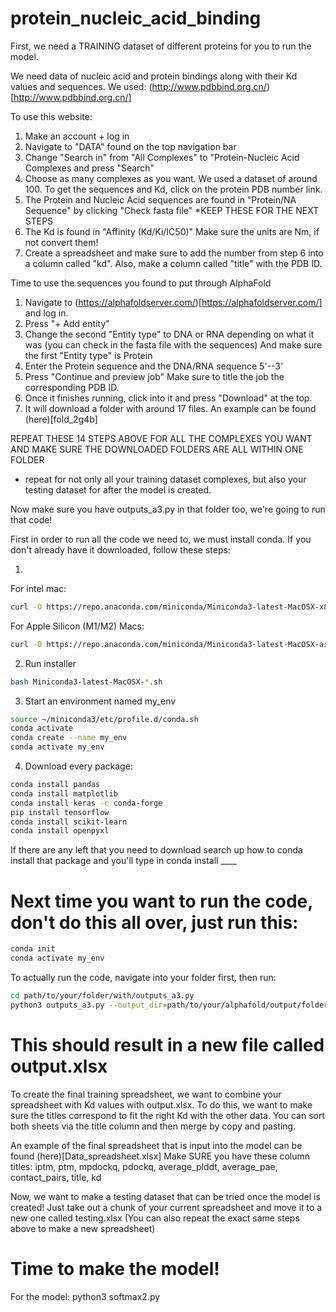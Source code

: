 # protein_nucleic_acid_binding

First, we need a TRAINING dataset of different proteins for you to run the model. 

We need data of nucleic acid and protein bindings along with their Kd values and sequences.
We used: (http://www.pdbbind.org.cn/)[http://www.pdbbind.org.cn/]

To use this website:
1. Make an account + log in
2. Navigate to "DATA" found on the top navigation bar
3. Change "Search in" from "All Complexes" to "Protein-Nucleic Acid Complexes and press "Search"
4. Choose as many complexes as you want. We used a dataset of around 100. To get the sequences and Kd, click on the protein PDB number link.
5. The Protein and Nucleic Acid sequences are found in "Protein/NA Sequence" by clicking "Check fasta file" *KEEP THESE FOR THE NEXT STEPS
6. The Kd is found in "Affinity (Kd/Ki/IC50)" Make sure the units are Nm, if not convert them!
7. Create a spreadsheet and make sure to add the number from step 6 into a column called "kd". Also, make a column called "title" with the PDB ID.

Time to use the sequences you found to put through AlphaFold

1. Navigate to (https://alphafoldserver.com/)[https://alphafoldserver.com/] and log in.
2. Press "+ Add entity"
3. Change the second "Entity type" to DNA or RNA depending on what it was (you can check in the fasta file with the sequences) And make sure the first "Entity type" is Protein
4. Enter the Protein sequence and the DNA/RNA sequence 5'--3'
5. Press "Continue and preview job" Make sure to title the job the corresponding PDB ID.
6. Once it finishes running, click into it and press "Download" at the top.
7. It will download a folder with around 17 files. An example can be found (here)[fold_2g4b]

REPEAT THESE 14 STEPS ABOVE FOR ALL THE COMPLEXES YOU WANT AND MAKE SURE THE DOWNLOADED FOLDERS ARE ALL WITHIN ONE FOLDER
* repeat for not only all your training dataset complexes, but also your testing dataset for after the model is created.

Now make sure you have outputs_a3.py in that folder too, we're going to run that code!

First in order to run all the code we need to, we must install conda. If you don't already have it downloaded, follow these steps:

1.

For intel mac:
```bash
curl -O https://repo.anaconda.com/miniconda/Miniconda3-latest-MacOSX-x86_64.sh
```
For Apple Silicon (M1/M2) Macs:
```bash
curl -O https://repo.anaconda.com/miniconda/Miniconda3-latest-MacOSX-arm64.sh
```

2. Run installer
```bash
bash Miniconda3-latest-MacOSX-*.sh
```

3. Start an environment named my_env
```bash
source ~/miniconda3/etc/profile.d/conda.sh
conda activate
conda create --name my_env
conda activate my_env
```

4. Download every package:
```bash
conda install pandas
conda install matplotlib
conda install keras -c conda-forge
pip install tensorflow
conda install scikit-learn
conda install openpyxl
```
If there are any left that you need to download search up how to conda install that package and you'll type in conda install ____

# Next time you want to run the code, don't do this all over, just run this:
```bash
conda init
conda activate my_env
```

To actually run the code, navigate into your folder first, then run:
```bash
cd path/to/your/folder/with/outputs_a3.py
python3 outputs_a3.py --output_dir=path/to/your/alphafold/output/folders
```
# This should result in a new file called output.xlsx

To create the final training spreadsheet, we want to combine your spreadsheet with Kd values with output.xlsx.
To do this, we want to make sure the titles correspond to fit the right Kd with the other data. 
You can sort both sheets via the title column and then merge by copy and pasting.

An example of the final spreadsheet that is input into the model can be found (here)[Data_spreadsheet.xlsx]
Make SURE you have these column titles: iptm,	ptm,	mpdockq,	pdockq,	average_plddt,	average_pae,	contact_pairs,	title,	kd

Now, we want to make a testing dataset that can be tried once the model is created!
Just take out a chunk of your current spreadsheet and move it to a new one called testing.xlsx
(You can also repeat the exact same steps above to make a new spreadsheet)

# Time to make the model!
For the model:
python3 softmax2.py
